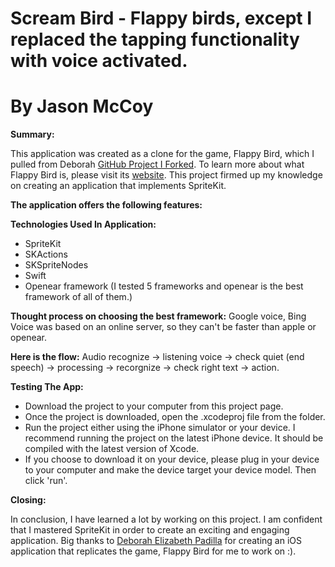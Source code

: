 # Scream Bird - Flappy birds, except I replaced the tapping functionality with voice activated.
# By Jason McCoy

**Summary:**

This application was created as a clone for the game, Flappy Bird, which I pulled from Deborah [GitHub Project I Forked](https://github.com/deborahelizabethpadilla/Flappy-Bird). To learn more about what Flappy Bird is, please visit its [website](https://flappybird.io). This project firmed up my knowledge on creating an application that implements SpriteKit.


**The application offers the following features:**

**Technologies Used In Application:**
* SpriteKit
* SKActions
* SKSpriteNodes
* Swift
* Openear framework (I tested 5 frameworks and openear is the best framework of all of them.)


**Thought process on choosing the best framework:**
Google voice, Bing Voice was based on an online server, so they can't be faster than apple or openear.

**Here is the flow:**
Audio recognize -> listening voice -> check quiet (end speech) -> processing -> recorgnize -> check right text -> action.


**Testing The App:**
* Download the project to your computer from this project page.
* Once the project is downloaded, open the .xcodeproj file from the folder.
* Run the project either using the iPhone simulator or your device. I recommend running the project on the latest iPhone device. It should be compiled with the latest version of Xcode.
* If you choose to download it on your device, please plug in your device to your computer and make the device target your device model. Then click 'run'.


**Closing:**

In conclusion, I have learned a lot by working on this project. I am confident that I mastered SpriteKit in order to create an exciting and engaging application. Big thanks to [Deborah Elizabeth Padilla](https://github.com/deborahelizabethpadilla) for creating an iOS application that replicates the game, Flappy Bird for me to work on :).
